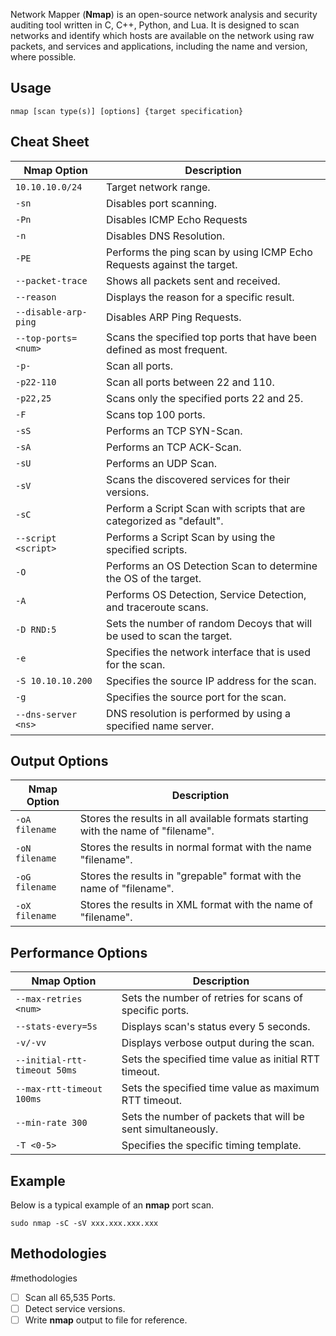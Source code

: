 Network Mapper (**Nmap**) is an open-source network analysis and security auditing tool written in C, C++, Python, and Lua. It is designed to scan networks and identify which hosts are available on the network using raw packets, and services and applications, including the name and version, where possible.

## Usage

	nmap [scan type(s)] [options] {target specification}

## Cheat Sheet

|**Nmap Option**|**Description**|
|---|---|
|`10.10.10.0/24`|Target network range.|
|`-sn`|Disables port scanning.|
|`-Pn`|Disables ICMP Echo Requests|
|`-n`|Disables DNS Resolution.|
|`-PE`|Performs the ping scan by using ICMP Echo Requests against the target.|
|`--packet-trace`|Shows all packets sent and received.|
|`--reason`|Displays the reason for a specific result.|
|`--disable-arp-ping`|Disables ARP Ping Requests.|
|`--top-ports=<num>`|Scans the specified top ports that have been defined as most frequent.|
|`-p-`|Scan all ports.|
|`-p22-110`|Scan all ports between 22 and 110.|
|`-p22,25`|Scans only the specified ports 22 and 25.|
|`-F`|Scans top 100 ports.|
|`-sS`|Performs an TCP SYN-Scan.|
|`-sA`|Performs an TCP ACK-Scan.|
|`-sU`|Performs an UDP Scan.|
|`-sV`|Scans the discovered services for their versions.|
|`-sC`|Perform a Script Scan with scripts that are categorized as "default".|
|`--script <script>`|Performs a Script Scan by using the specified scripts.|
|`-O`|Performs an OS Detection Scan to determine the OS of the target.|
|`-A`|Performs OS Detection, Service Detection, and traceroute scans.|
|`-D RND:5`|Sets the number of random Decoys that will be used to scan the target.|
|`-e`|Specifies the network interface that is used for the scan.|
|`-S 10.10.10.200`|Specifies the source IP address for the scan.|
|`-g`|Specifies the source port for the scan.|
|`--dns-server <ns>`|DNS resolution is performed by using a specified name server.|

## Output Options

|**Nmap Option**|**Description**|
|---|---|
|`-oA filename`|Stores the results in all available formats starting with the name of "filename".|
|`-oN filename`|Stores the results in normal format with the name "filename".|
|`-oG filename`|Stores the results in "grepable" format with the name of "filename".|
|`-oX filename`|Stores the results in XML format with the name of "filename".|

## Performance Options

|**Nmap Option**|**Description**|
|---|---|
|`--max-retries <num>`|Sets the number of retries for scans of specific ports.|
|`--stats-every=5s`|Displays scan's status every 5 seconds.|
|`-v/-vv`|Displays verbose output during the scan.|
|`--initial-rtt-timeout 50ms`|Sets the specified time value as initial RTT timeout.|
|`--max-rtt-timeout 100ms`|Sets the specified time value as maximum RTT timeout.|
|`--min-rate 300`|Sets the number of packets that will be sent simultaneously.|
|`-T <0-5>`|Specifies the specific timing template.|

## Example

Below is a typical example of an **nmap** port scan.

	sudo nmap -sC -sV xxx.xxx.xxx.xxx

## Methodologies
#methodologies 

- [ ] Scan all 65,535 Ports.
- [ ] Detect service versions.
- [ ] Write **nmap** output to file for reference.
